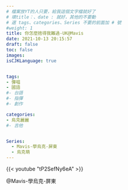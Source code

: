 ```yaml
---
# 檔案放YT的人只要，給我這個文字檔就好了
# 填title：、date : 就好，其他的不要動
# 選 tags、categories、Series 不要的前面加 # 號
#weight: 1
title: 你怎麼捨得我難過-UK@Mavis
date: 2021-10-13 20:15:57
draft: false
toc: false
images:
isCJKLanguage: true


tags:
- 彈唱
- 國語
#- 台語
#- 指彈
#- 創作

categories:
- 烏克麗麗
#- 吉他


Series:
  - Mavis-學烏克-屏東
  - 烏克萌
---
```


<!-- 以下為文章內容，可以自己加文字感言
YouTube 只要後面那串字就可以
-->



{{< youtube "tP2SefNy6eA" >}}




 @Mavis-學烏克-屏東
